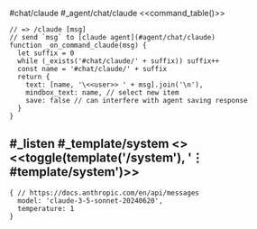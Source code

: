 #chat/claude #_agent/chat/claude
<<command_table()>>
```js:js_removed
// => /claude [msg]
// send `msg` to [claude agent](#agent/chat/claude)
function _on_command_claude(msg) {
  let suffix = 0
  while (_exists('#chat/claude/' + suffix)) suffix++
  const name = '#chat/claude/' + suffix
  return {
    text: [name, '\<<user>> ' + msg].join('\n'),
    mindbox_text: name, // select new item
    save: false // can interfere with agent saving response
  }
}
```
#_listen #_template/system
<<system>> <<toggle(template('/system'), '⋮ #template/system')>>
---
```agent
{ // https://docs.anthropic.com/en/api/messages
  model: 'claude-3-5-sonnet-20240620',
  temperature: 1
}
```